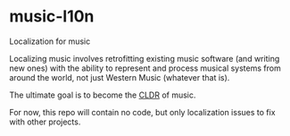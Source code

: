 # music-l10n
Localization for music

Localizing music involves retrofitting existing music software (and writing new ones) with the ability to represent and process musical systems from around the world, not just Western Music (whatever that is).

The ultimate goal is to become the [CLDR](http://cldr.unicode.org/) of music.

For now, this repo will contain no code, but only localization issues to fix with other projects.
